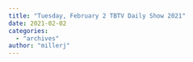 ```yaml
---
title: "Tuesday, February 2 TBTV Daily Show 2021"
date: 2021-02-02
categories: 
  - "archives"
author: "millerj"
---
```



